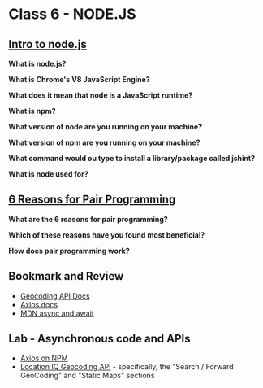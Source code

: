 # Class 6 - NODE.JS

## [Intro to node.js](https://www.sitepoint.com/an-introduction-to-node-js/)

**What is node.js?**

**What is Chrome's V8 JavaScript Engine?**

**What does it mean that node is a JavaScript runtime?**

**What is npm?**

**What version of node are you running on your machine?**

**What version of npm are you running on your machine?**

**What command would ou type to install a library/package called jshint?**

**What is node used for?**

## [6 Reasons for Pair Programming](https://www.codefellows.org/blog/6-reasons-for-pair-programming/)

**What are the 6 reasons for pair programming?**

**Which of these reasons have you found most beneficial?**

**How does pair programming work?**

## Bookmark and Review

- [Geocoding API Docs](https://locationiq.com/)
- [Axios docs](https://www.npmjs.com/package/axios)
- [MDN async and await](https://developer.mozilla.org/en-US/docs/Learn/JavaScript/Asynchronous/Promises)


## Lab - Asynchronous code and APIs

- [Axios on NPM](https://www.npmjs.com/package/axios)
- [Location IQ Geocoding API](https://locationiq.com/docs#search-forward-geocoding) - specifically, the "Search / Forward GeoCoding" and "Static Maps" sections